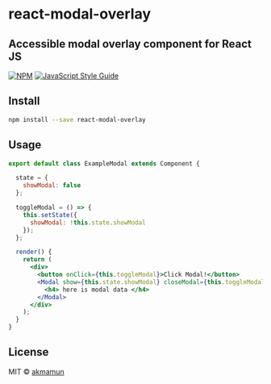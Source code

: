 # react-modal-overlay

## Accessible modal overlay component for React JS

[![NPM](https://img.shields.io/npm/v/react-modal-overlay.svg)](https://www.npmjs.com/package/react-modal-overlay) [![JavaScript Style Guide](https://img.shields.io/badge/code_style-standard-brightgreen.svg)](https://standardjs.com)

## Install

```bash
npm install --save react-modal-overlay
```

## Usage

```jsx
export default class ExampleModal extends Component {

  state = {
    showModal: false
  };

  toggleModal = () => {
    this.setState({
      showModal: !this.state.showModal
    });
  };

  render() {
    return (
      <div>
        <button onClick={this.toggleModal}>Click Modal!</button>
        <Modal show={this.state.showModal} closeModal={this.toggleModal}>
          <h4> here is modal data </h4>
        </Modal>
      </div>
    );
  }
}
```

## License

MIT © [akmamun](https://github.com/akmamun)
